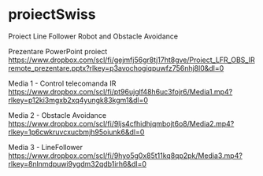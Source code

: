 # proiectSwiss
Proiect Line Follower Robot and Obstacle Avoidance


Prezentare PowerPoint proiect 
https://www.dropbox.com/scl/fi/gejmfj56gr8tj17ht8gve/Proiect_LFR_OBS_IRremote_prezentare.pptx?rlkey=p3avochogiqpuwfz756nhj8l0&dl=0

Media 1 - Control telecomanda IR
https://www.dropbox.com/scl/fi/pt96ujglf48h6uc3fojr6/Media1.mp4?rlkey=p12ki3mgxb2xq4yungk83kgm1&dl=0

Media 2 - Obstacle Avoidance 
https://www.dropbox.com/scl/fi/9ljs4cfhidhjqmbojt6o8/Media2.mp4?rlkey=1p6cwkruvcxucbmjh95oiunk6&dl=0

Media 3 - LineFollower
https://www.dropbox.com/scl/fi/9hyo5g0x85t11kq8qp2pk/Media3.mp4?rlkey=8nlnmdpuwi9ygdm32qdb1irh6&dl=0
